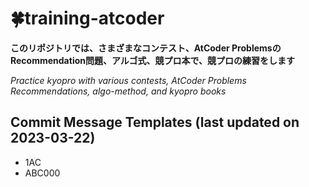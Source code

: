 # :four_leaf_clover:training-atcoder
**このリポジトリでは、さまざまなコンテスト、AtCoder ProblemsのRecommendation問題、アルゴ式、競プロ本で、競プロの練習をします**

*Practice kyopro with various contests, AtCoder Problems Recommendations, algo-method, and kyopro books*

## Commit Message Templates (last updated on 2023-03-22)
+ 1AC
+ ABC000
